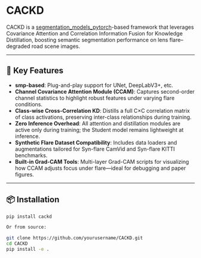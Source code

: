 # CACKD

CACKD is a [segmentation_models_pytorch](https://github.com/qubvel/segmentation_models.pytorch)-based framework that leverages Covariance Attention and Correlation Information Fusion for Knowledge Distillation, boosting semantic segmentation performance on lens flare–degraded road scene images.

---

## 🎯 Key Features

- **smp-based**: Plug-and-play support for UNet, DeepLabV3+, etc.  
- **Channel Covariance Attention Module (CCAM)**: Captures second-order channel statistics to highlight robust features under varying flare conditions.  
- **Class-wise Cross-Correlation KD**: Distills a full C×C correlation matrix of class activations, preserving inter-class relationships during training.  
- **Zero Inference Overhead**: All attention and distillation modules are active only during training; the Student model remains lightweight at inference.  
- **Synthetic Flare Dataset Compatibility**: Includes data loaders and augmentations tailored for Syn-flare CamVid and Syn-flare KITTI benchmarks.  
- **Built-in Grad-CAM Tools**: Multi-layer Grad-CAM scripts for visualizing how CCAM adjusts focus under flare—ideal for debugging and paper figures.

---

## 📦 Installation

```bash
pip install cackd

Or from source:

git clone https://github.com/yourusername/CACKD.git
cd CACKD
pip install -e .
